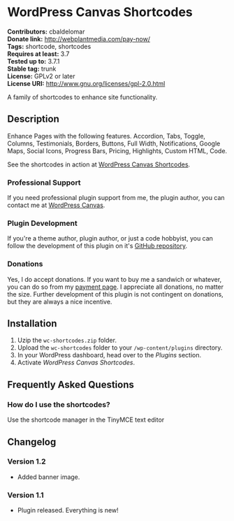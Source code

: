 # WordPress Canvas Shortcodes #

**Contributors:** cbaldelomar  
**Donate link:** http://webplantmedia.com/pay-now/  
**Tags:** shortcode, shortcodes  
**Requires at least:** 3.7  
**Tested up to:** 3.7.1  
**Stable tag:** trunk  
**License:** GPLv2 or later  
**License URI:** http://www.gnu.org/licenses/gpl-2.0.html  

A family of shortcodes to enhance site functionality. 

## Description ##

Enhance Pages with the following features. Accordion, Tabs, Toggle, Columns, Testimonials, Borders, Buttons, Full Width, Notifications, Google Maps, Social Icons, Progress Bars, Pricing, Highlights, Custom HTML, Code.

See the shortcodes in action at [WordPress Canvas Shortcodes](http://wordpresscanvas.com/features/shortcodes/).

### Professional Support

If you need professional plugin support from me, the plugin author, you can contact me at [WordPress Canvas](http://wordpresscanvas.com/).

### Plugin Development

If you're a theme author, plugin author, or just a code hobbyist, you can follow the development of this plugin on it's [GitHub repository](https://github.com/webplantmedia/wc-shortcodes). 

### Donations

Yes, I do accept donations.  If you want to buy me a sandwich or whatever, you can do so from my [payment page](http://webplantmedia.com/pay-now/).  I appreciate all donations, no matter the size.  Further development of this plugin is not contingent on donations, but they are always a nice incentive.

## Installation ##

1. Uzip the `wc-shortcodes.zip` folder.
2. Upload the `wc-shortcodes` folder to your `/wp-content/plugins` directory.
3. In your WordPress dashboard, head over to the *Plugins* section.
4. Activate *WordPress Canvas Shortcodes*.

## Frequently Asked Questions ##

### How do I use the shortcodes?

Use the shortcode manager in the TinyMCE text editor

## Changelog ##

### Version 1.2

* Added banner image.

### Version 1.1

* Plugin released.  Everything is new!

